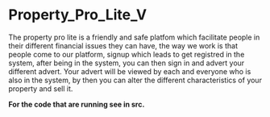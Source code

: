 # Property_Pro_Lite_V

The property pro lite is a friendly and safe platfom which facilitate people in their different financial issues they can have,
the way we work is that people come to our platform, signup which leads to get registred in the system, after being in the system, 
you can then sign in and advert your different advert. Your advert will be viewed by each and everyone who is also in the system,
by then you can alter the different characteristics of your property and sell it.

**For the code that are running see in src.**
